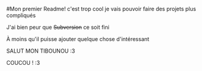 #Mon premier Readme!
c'est trop cool je vais pouvoir faire des projets plus compliqués

J'ai bien peur que ~~Subversion~~ ce soit fini

À moins qu'il puisse ajouter quelque chose d'intéressant

SALUT MON TIBOUNOU :3

COUCOU ! :3
